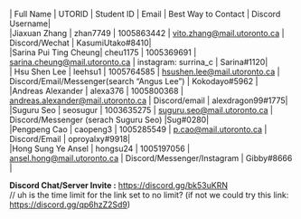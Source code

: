 | Full Name      | UTORID  | Student ID   | Email    | Best Way to Contact | Discord Username|  
|Jiaxuan Zhang | zhan7749 | 1005863442 | vito.zhang@mail.utoronto.ca | Discord/Wechat | KasumiUtako#8410|    
|Sarina Pui Ting Cheung| cheu1175 | 1005369691 | sarina.cheung@mail.utoronto.ca | instagram: surrina_c | Sarina#1120|  
| Hsu Shen Lee | leehsu1 | 1005764585 | hsushen.lee@mail.utoronto.ca | Discord/Email/Messenger(search “Angus Lee”) | Kokodayo#5962 |  
|Andreas Alexander | alexa376 | 1005800368 | andreas.alexander@mail.utoronto.ca | Discord/email | alexdragon99#1775|  
|Suguru Seo | seosugur | 1003635275 | suguru.seo@mail.utoronto.ca | Discord/Messenger (serach Suguru Seo) |Sug#0280|  
|Pengpeng Cao | caopeng3 | 1005285549 | p.cao@mail.utoronto.ca | Discord/Email | oproyalxy#9918|  
|Hong Sung Ye Ansel | hongsu24  | 1005197056 |  ansel.hong@mail.utoronto.ca | Discord/Messenger/Instagram | Gibby#8666 |  
  
**Discord Chat/Server Invite :** https://discord.gg/bk53uKRN  
// uh is the time limit for the link set to no limit? (if not we could try this link: https://discord.gg/qp6hzZ2Sd9)  
